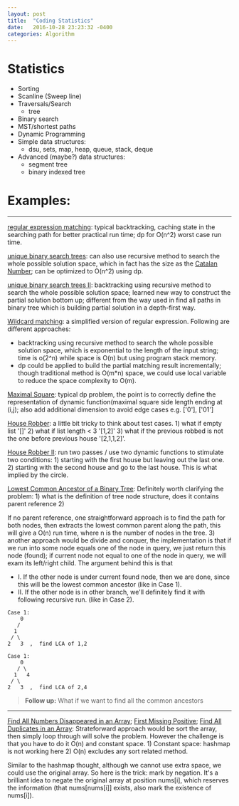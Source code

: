 ```yaml
---
layout: post
title:  "Coding Statistics"
date:   2016-10-28 23:23:32 -0400
categories: Algorithm
---
```

# Statistics
- Sorting 
- Scanline (Sweep line)
- Traversals/Search
  - tree
- Binary search
- MST/shortest paths
- Dynamic Programming
- Simple data structures:
  - dsu, sets, map, heap, queue, stack, deque
- Advanced (maybe?) data structures:
  - segment tree
  - binary indexed tree 

# Examples:
---------


[regular expression matching](https://leetcode.com/problems/regular-expression-matching/): typical backtracking, caching state in the searching path for better practical run time; dp for O(n^2) worst case run time.

[unique binary search trees](https://leetcode.com/problems/unique-binary-search-trees/): can also use recursive method to search the whole possible solution space, which in fact has the size as the [Catalan Number](https://en.wikipedia.org/wiki/Catalan_number); can be optimized to O(n^2) using dp.

[unique binary search trees II](https://leetcode.com/problems/unique-binary-search-trees-ii/): backtracking using recursive method to search the whole possible solution space; learned new way to construct the partial solution bottom up; different from the way used in find all paths in binary tree which is building partial solution in a depth-first way.

[Wildcard matching](https://leetcode.com/problems/wildcard-matching/): a simplified version of regular expression. Following are different approaches:
- backtracking using recursive method to search the whole possible solution space, which is exponential to the length of the input string; time is o(2^n) while space is O(n) but using program stack memory.
- dp could be applied to build the partial matching result incrementally; though traditional method is O(m*n) space, we could use local variable to reduce the space complexity to O(m).

[Maximal Square](https://leetcode.com/problems/maximal-square/): typical dp problem, the point is to correctly define the representation of dynamic function(maximal square side length ending at (i,j); also add additional dimension to avoid edge cases e.g. ['0'], ['01']

[House Robber](https://leetcode.com/problems/house-robber/): a little bit tricky to think about test cases. 1) what if empty list '[]' 2) what if list length < 3 '[1,2]' 3) what if the previous robbed is not the one before previous house '[2,1,1,2]'.

[House Robber II](https://leetcode.com/problems/house-robber-ii/): run two passes / use two dynamic functions to stimulate two conditions: 1) starting with the first house but leaving out the last one. 2) starting with the second house and go to the last house. This is what implied by the circle.

[Lowest Common Ancestor of a Binary Tree](https://leetcode.com/problems/lowest-common-ancestor-of-a-binary-tree/): Definitely worth clarifying the problem: 1) what is the definition of tree node structure, does it contains parent reference 2) 

If no parent reference, one straightforward approach is to find the path for both nodes, then extracts the lowest common parent along the path, this will give a O(n) run time, where n is the number of nodes in the tree. 3) another approach would be divide and conquer, the implementation is that if we run into some node equals one of the node in query, we just return this node (found); if current node not equal to one of the node in query, we will exam its left/right child. The argument behind this is that
 - I. If the other node is under current found node, then we are done, since this will be the lowest common ancestor (like in Case 1).
 - II. If the other node is in other branch, we'll definitely find it with following recursive run. (like in Case 2).

```
Case 1:
    0
   /
  1
 / \
2   3  ,  find LCA of 1,2 
```

```
Case 1:
    0
   / \ 
  1   4
 / \
2   3  ,  find LCA of 2,4 
```

>**Follow up:** What if we want to find all the common ancestors


------

[Find All Numbers Disappeared in an Array](https://leetcode.com/problems/find-all-numbers-disappeared-in-an-array/); [First Missing Positive](https://leetcode.com/problems/first-missing-positive/); [Find All Duplicates in an Array](https://leetcode.com/problems/find-all-duplicates-in-an-array/): Strateforward approach would be sort the array, then simply loop through will solve the problem. 
However the challenge is that you have to do it O(n) and constant space. 1) Constant space: hashmap is not working here 2) O(n) excludes any sort related method.

Similar to the hashmap thought, although we cannot use extra space, we could use the original array. So here is the trick: mark by negation. It's a brilliant idea to negate the original array at position nums[i], which reserves the information (that nums[nums[i]] exists, also mark the existence of nums[i]).